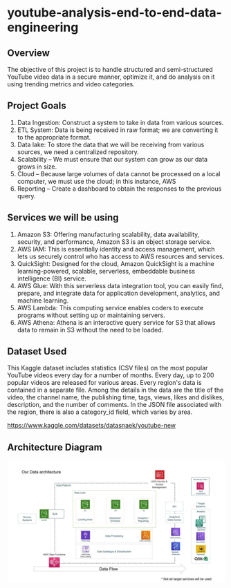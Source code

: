 # youtube-analysis-end-to-end-data-engineering

## Overview

The objective of this project is to handle structured and semi-structured YouTube video data in a secure manner, optimize it, and do analysis on it using trending metrics and video categories.

## Project Goals
1. Data Ingestion: Construct a system to take in data from various sources.
2. ETL System: Data is being received in raw format; we are converting it to the appropriate format.
3. Data lake: To store the data that we will be receiving from various sources, we need a centralized repository.
4. Scalability – We must ensure that our system can grow as our data grows in size.
5. Cloud – Because large volumes of data cannot be processed on a local computer, we must use the cloud; in this instance, AWS
6. Reporting – Create a dashboard to obtain the responses to the previous query.


## Services we will be using
1. Amazon S3: Offering manufacturing scalability, data availability, security, and performance, Amazon S3 is an object storage service.
2. AWS IAM: This is essentially identity and access management, which lets us securely control who has access to AWS resources and services.
3. QuickSight: Designed for the cloud, Amazon QuickSight is a machine learning-powered, scalable, serverless, embeddable business intelligence (BI) service.
4. AWS Glue: With this serverless data integration tool, you can easily find, prepare, and integrate data for application development, analytics, and machine learning.
5. AWS Lambda: This computing service enables coders to execute programs without setting up or maintaining servers.
6. AWS Athena: Athena is an interactive query service for S3 that allows data to remain in S3 without the need to be loaded.


## Dataset Used
This Kaggle dataset includes statistics (CSV files) on the most popular YouTube videos every day for a number of months. Every day, up to 200 popular videos are released for various areas. Every region's data is contained in a separate file. Among the details in the data are the title of the video, the channel name, the publishing time, tags, views, likes and dislikes, description, and the number of comments. In the JSON file associated with the region, there is also a category_id field, which varies by area.

https://www.kaggle.com/datasets/datasnaek/youtube-new


## Architecture Diagram
<img src="architecture.jpeg">
